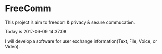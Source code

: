 # FreeComm
This project is aim to freedom &amp; privacy &amp; secure commucation.

Today is 2017-06-09 14:37:09

I will develop a software for user exchange information(Text, File, Voice, or Video).

